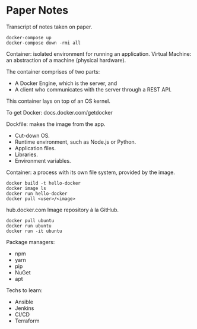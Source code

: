 # Paper Notes

Transcript of notes taken on paper.

    docker-compose up
    docker-compose down -rmi all

Container: isolated environment for running an application.
Virtual Machine: an abstraction of a machine (physical hardware).

The container comprises of two parts:

- A Docker Engine, which is the server, and
- A client who communicates with the server through a REST API.

This container lays on top of an OS kernel.

To get Docker: docs.docker.com/getdocker

Dockfile: makes the image from the app.

- Cut-down OS.
- Runtime environment, such as Node.js or Python.
- Application files.
- Libraries.
- Environment variables.

Container: a process with its own file system, provided by the image.

    docker build -t hello-docker
    docker image ls
    docker run hello-docker
    docker pull <user>/<image>

hub.docker.com  Image repository à la GitHub.

    docker pull ubuntu
    docker run ubuntu
    docker run -it ubuntu

Package managers:

- npm
- yarn
- pip
- NuGet
- apt

Techs to learn:

- Ansible
- Jenkins
- CI/CD
- Terraform

